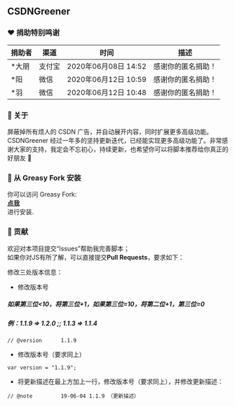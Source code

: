 ## CSDNGreener

### :heart: 捐助特别鸣谢

| 捐助者 | 渠道 | 时间 | 描述 |
| ------ | ------ |  ------ | ------ |
| *大朋 | 支付宝 | 2020年06月08日 14:52 | 感谢你的匿名捐助！ |
| *阳 | 微信 | 2020年06月12日 10:59 | 感谢你的匿名捐助！ |
| *羽 | 微信 | 2020年06月12日 10:48 | 感谢你的匿名捐助！ |

### :pencil: 关于
屏蔽掉所有烦人的 CSDN 广告，并自动展开内容，同时扩展更多高级功能。  
CSDNGreener 经过一年多的坚持更新迭代，已经能实现更多高级功能了。非常感谢大家的支持，我定会不忘初心，持续更新，也希望你可以将脚本推荐给你真正的好朋友 🤣  

### :pushpin: 从 Greasy Fork 安装
你可以访问 Greasy Fork:  
**[点我](https://greasyfork.org/zh-CN/scripts/378351)**  
进行安装.

### :rocket: 贡献
欢迎对本项目提交“Issues”帮助我完善脚本；  
如果你对JS有所了解，可以直接提交**Pull Requests**，要求如下：

修改三处版本信息：

* 修改版本号  

##### 如果第三位<10，将第三位+1，如果第三位=10，将第二位+1，第三位=0   
##### 例：1.1.9 => 1.2.0 ;; 1.1.3 => 1.1.4
```
// @version      1.1.9
```

* 修改版本号（要求同上）

```
var version = "1.1.9";
```

* 将更新描述在最上方加上一行，修改版本号（要求同上），并修改更新描述：

```
// @note         19-06-04 1.1.9 （更新描述）
```
